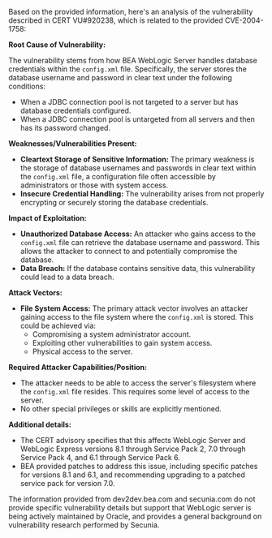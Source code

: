 Based on the provided information, here's an analysis of the vulnerability described in CERT VU#920238, which is related to the provided CVE-2004-1758:

**Root Cause of Vulnerability:**

The vulnerability stems from how BEA WebLogic Server handles database credentials within the `config.xml` file. Specifically, the server stores the database username and password in clear text under the following conditions:

*   When a JDBC connection pool is not targeted to a server but has database credentials configured.
*   When a JDBC connection pool is untargeted from all servers and then has its password changed.

**Weaknesses/Vulnerabilities Present:**

*   **Cleartext Storage of Sensitive Information:** The primary weakness is the storage of database usernames and passwords in clear text within the `config.xml` file, a configuration file often accessible by administrators or those with system access.
*   **Insecure Credential Handling:** The vulnerability arises from not properly encrypting or securely storing the database credentials.

**Impact of Exploitation:**

*   **Unauthorized Database Access:** An attacker who gains access to the `config.xml` file can retrieve the database username and password. This allows the attacker to connect to and potentially compromise the database.
*   **Data Breach:** If the database contains sensitive data, this vulnerability could lead to a data breach.

**Attack Vectors:**

*   **File System Access:** The primary attack vector involves an attacker gaining access to the file system where the `config.xml` is stored. This could be achieved via:
    *   Compromising a system administrator account.
    *   Exploiting other vulnerabilities to gain system access.
    *   Physical access to the server.

**Required Attacker Capabilities/Position:**

*   The attacker needs to be able to access the server's filesystem where the `config.xml` file resides. This requires some level of access to the server.
*   No other special privileges or skills are explicitly mentioned.

**Additional details:**

*   The CERT advisory specifies that this affects WebLogic Server and WebLogic Express versions 8.1 through Service Pack 2, 7.0 through Service Pack 4, and 6.1 through Service Pack 6.
*   BEA provided patches to address this issue, including specific patches for versions 8.1 and 6.1, and recommending upgrading to a patched service pack for version 7.0.

The information provided from dev2dev.bea.com and secunia.com do not provide specific vulnerability details but support that WebLogic server is being actively maintained by Oracle, and provides a general background on vulnerability research performed by Secunia.